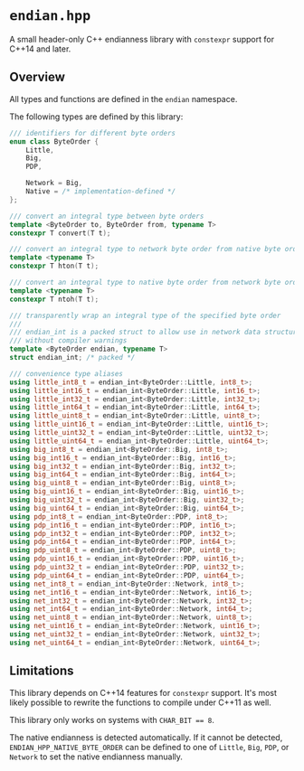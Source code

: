 # `endian.hpp`

A small header-only C++ endianness library with `constexpr` support for C++14 and later.

## Overview

All types and functions are defined in the `endian` namespace.

The following types are defined by this library:

```c++
/// identifiers for different byte orders
enum class ByteOrder {
    Little,
    Big,
    PDP,

    Network = Big,
    Native = /* implementation-defined */
};

/// convert an integral type between byte orders
template <ByteOrder to, ByteOrder from, typename T>
constexpr T convert(T t);

/// convert an integral type to network byte order from native byte order
template <typename T>
constexpr T hton(T t);

/// convert an integral type to native byte order from network byte order
template <typename T>
constexpr T ntoh(T t);

/// transparently wrap an integral type of the specified byte order
///
/// endian_int is a packed struct to allow use in network data structures
/// without compiler warnings
template <ByteOrder endian, typename T>
struct endian_int; /* packed */

/// convenience type aliases
using little_int8_t = endian_int<ByteOrder::Little, int8_t>;
using little_int16_t = endian_int<ByteOrder::Little, int16_t>;
using little_int32_t = endian_int<ByteOrder::Little, int32_t>;
using little_int64_t = endian_int<ByteOrder::Little, int64_t>;
using little_uint8_t = endian_int<ByteOrder::Little, uint8_t>;
using little_uint16_t = endian_int<ByteOrder::Little, uint16_t>;
using little_uint32_t = endian_int<ByteOrder::Little, uint32_t>;
using little_uint64_t = endian_int<ByteOrder::Little, uint64_t>;
using big_int8_t = endian_int<ByteOrder::Big, int8_t>;
using big_int16_t = endian_int<ByteOrder::Big, int16_t>;
using big_int32_t = endian_int<ByteOrder::Big, int32_t>;
using big_int64_t = endian_int<ByteOrder::Big, int64_t>;
using big_uint8_t = endian_int<ByteOrder::Big, uint8_t>;
using big_uint16_t = endian_int<ByteOrder::Big, uint16_t>;
using big_uint32_t = endian_int<ByteOrder::Big, uint32_t>;
using big_uint64_t = endian_int<ByteOrder::Big, uint64_t>;
using pdp_int8_t = endian_int<ByteOrder::PDP, int8_t>;
using pdp_int16_t = endian_int<ByteOrder::PDP, int16_t>;
using pdp_int32_t = endian_int<ByteOrder::PDP, int32_t>;
using pdp_int64_t = endian_int<ByteOrder::PDP, int64_t>;
using pdp_uint8_t = endian_int<ByteOrder::PDP, uint8_t>;
using pdp_uint16_t = endian_int<ByteOrder::PDP, uint16_t>;
using pdp_uint32_t = endian_int<ByteOrder::PDP, uint32_t>;
using pdp_uint64_t = endian_int<ByteOrder::PDP, uint64_t>;
using net_int8_t = endian_int<ByteOrder::Network, int8_t>;
using net_int16_t = endian_int<ByteOrder::Network, int16_t>;
using net_int32_t = endian_int<ByteOrder::Network, int32_t>;
using net_int64_t = endian_int<ByteOrder::Network, int64_t>;
using net_uint8_t = endian_int<ByteOrder::Network, uint8_t>;
using net_uint16_t = endian_int<ByteOrder::Network, uint16_t>;
using net_uint32_t = endian_int<ByteOrder::Network, uint32_t>;
using net_uint64_t = endian_int<ByteOrder::Network, uint64_t>;
```

## Limitations

This library depends on C++14 features for `constexpr` support. It's most likely
possible to rewrite the functions to compile under C++11 as well.

This library only works on systems with `CHAR_BIT == 8`.

The native endianness is detected automatically. If it cannot be detected,
`ENDIAN_HPP_NATIVE_BYTE_ORDER` can be defined to one of `Little`, `Big`, `PDP`,
or `Network` to set the native endianness manually.
